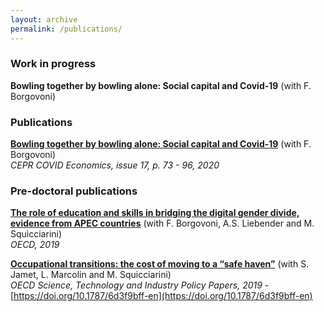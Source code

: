 ```yaml
---
layout: archive
permalink: /publications/
---
```

### Work in progress
**Bowling together by bowling alone: Social capital and Covid-19** (with F. Borgovoni) 

### Publications
**[Bowling together by bowling alone: Social capital and Covid-19](https://cepr.org/sites/default/files/news/CovidEconomics17.pdf)** (with F. Borgovoni)  
*CEPR COVID Economics, issue 17, p. 73 - 96, 2020*

### Pre-doctoral publications
**[The role of education and skills in bridging the digital gender divide, evidence from APEC countries](http://www.oecd.org/sti/education-and-skills-in-bridging-the-digital-gender-divide-evidence-from-apec.pdf)** (with F. Borgovoni, A.S. Liebender and M. Squicciarini)  
*OECD, 2019* 

**[Occupational transitions: the cost of moving to a “safe haven”](https://www.oecd-ilibrary.org/docserver/6d3f9bff-en.pdf?expires=1571586413&id=id&accname=guest&checksum=421C4BF31745F1896B0D5DD9B0574ECA)** (with S. Jamet, L. Marcolin and M. Squicciarini)  
*OECD Science, Technology and Industry Policy Papers, 2019* - [https://doi.org/10.1787/6d3f9bff-en](https://doi.org/10.1787/6d3f9bff-en)
